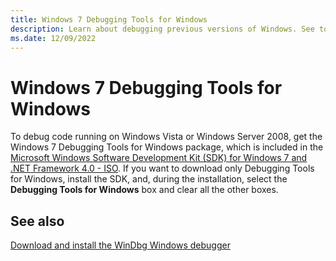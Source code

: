 ```yaml
---
title: Windows 7 Debugging Tools for Windows
description: Learn about debugging previous versions of Windows. See topics for debugging different Windows versions and view additional available information.
ms.date: 12/09/2022
---
```


# Windows 7 Debugging Tools for Windows

To debug code running on Windows Vista or Windows Server 2008, get the Windows 7 Debugging Tools for Windows package, which is included in the [Microsoft Windows Software Development Kit (SDK) for Windows 7 and .NET Framework 4.0 - ISO](https://www.microsoft.com/download/details.aspx?id=8442). If you want to download only Debugging Tools for Windows, install the SDK, and, during the installation, select the **Debugging Tools for Windows** box and clear all the other boxes.

## <span id="related_topics"></span>See also

[Download and install the WinDbg Windows debugger](index.md)

 

 
